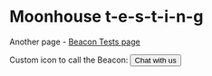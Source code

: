 <script type="text/javascript">!function(e,t,n){function a(){var e=t.getElementsByTagName("script")[0],n=t.createElement("script");n.type="text/javascript",n.async=!0,n.src="https://beacon-v2.helpscout.net",e.parentNode.insertBefore(n,e)}if(e.Beacon=n=function(t,n,a){e.Beacon.readyQueue.push({method:t,options:n,data:a})},n.readyQueue=[],"complete"===t.readyState)return a();e.attachEvent?e.attachEvent("onload",a):e.addEventListener("load",a,!1)}(window,document,window.Beacon||function(){});</script>
<script type="text/javascript">window.Beacon('init', '38f4b4ff-9b87-4e70-93ee-f26b50999142');
window.Beacon('on','open',() => window.Beacon('show-message','cc200e17-a2a5-4b31-92bc-2c0b7cee6d46'))
</script>
<style>
@media only screen and (max-width: 480px) {
  	.BeaconFabButtonFrame {
    	box-shadow: none;
  	}
	.BeaconFabButtonFrame #beacon-container > button {
		display: none!important;
	}
}
</style>



# Moonhouse t-e-s-t-i-n-g

Another page - [Beacon Tests page](https://paolapaoli.github.io/beacon-tests)

Custom icon to call the Beacon:
<button type="button" id="beacon" onclick="return Beacon('open')">Chat with us</button>
